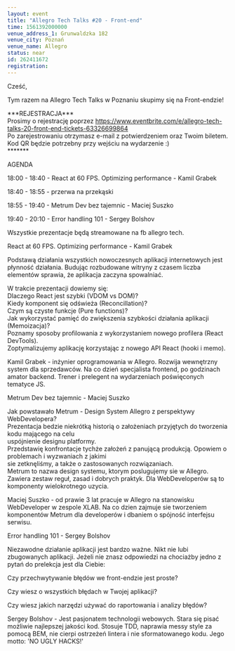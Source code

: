 ```yaml
---
layout: event
title: "Allegro Tech Talks #20 - Front-end"
time: 1561392000000
venue_address_1: Grunwaldzka 182
venue_city: Poznań
venue_name: Allegro
status: near
id: 262411672
registration: 
---
```


<p>Cześć,</p>
<p>Tym razem na Allegro Tech Talks w Poznaniu skupimy się na Front-endzie!</p>
<p>***REJESTRACJA***<br />Prosimy o rejestrację poprzez <a href="https://www.eventbrite.com/e/allegro-tech-talks-20-front-end-tickets-63326699864" class="linkified">https://www.eventbrite.com/e/allegro-tech-talks-20-front-end-tickets-63326699864</a><br />Po zarejestrowaniu otrzymasz e-mail z potwierdzeniem oraz Twoim biletem. Kod QR będzie potrzebny przy wejściu na wydarzenie :)<br />*******</p>
<p>AGENDA</p>
<p>18:00 - 18:40 - React at 60 FPS. Optimizing performance - Kamil Grabek</p>
<p>18:40 - 18:55 - przerwa na przekąski</p>
<p>18:55 - 19:40 - Metrum Dev bez tajemnic - Maciej Suszko</p>
<p>19:40 - 20:10 - Error handling 101 - Sergey Bolshov</p>
<p>Wszystkie prezentacje będą streamowane na fb allegro tech.</p>
<p>React at 60 FPS. Optimizing performance - Kamil Grabek</p>
<p>Podstawą działania wszystkich nowoczesnych aplikacji internetowych jest płynność działania. Budując rozbudowane witryny z czasem liczba elementów sprawia, że aplikacja zaczyna spowalniać.</p>
<p>W trakcie prezentacji dowiemy się:<br />Dlaczego React jest szybki (VDOM vs DOM)?<br />Kiedy komponent się odświeża (Reconcillation)?<br />Czym są czyste funkcje (Pure functions)?<br />Jak wykorzystać pamięć do zwiększenia szybkości działania aplikacji (Memoizacja)?<br />Poznamy sposoby profilowania z wykorzystaniem nowego profilera (React DevTools).<br />Zoptymalizujemy aplikację korzystając z nowego API React (hooki i memo).</p>
<p>Kamil Grabek - inżynier oprogramowania w Allegro. Rozwija wewnętrzny system dla sprzedawców. Na co dzień specjalista frontend, po godzinach amator backend. Trener i prelegent na wydarzeniach poświęconych tematyce JS.</p>
<p>Metrum Dev bez tajemnic - Maciej Suszko</p>
<p>Jak powstawało Metrum - Design System Allegro z perspektywy WebDevelopera?<br />Prezentacja bedzie niekrótką historią o założeniach przyjętych do tworzenia kodu mającego na celu<br />uspójnienie designu platformy.<br />Przedstawię konfrontacje tychże założeń z panującą produkcją. Opowiem o problemach i wyzwaniach z jakimi<br />sie zetknęliśmy, a także o zastosowanych rozwiązaniach.<br />Metrum to nazwa design systemu, ktorym poslugujemy sie w Allegro. Zawiera zestaw reguł, zasad i dobrych praktyk. Dla WebDeveloperów są to komponenty wielokrotnego uzycia.</p>
<p>Maciej Suszko - od prawie 3 lat pracuje w Allegro na stanowisku WebDeveloper w zespole XLAB. Na co dzien zajmuje sie tworzeniem komponentów Metrum dla developerów i dbaniem o spójność interfejsu serwisu.</p>
<p>Error handling 101 - Sergey Bolshov</p>
<p>Niezawodne działanie aplikacji jest bardzo ważne. Nikt nie lubi zbugowanych aplikacji. Jeżeli nie znasz odpowiedzi na chociażby jedno z pytań do prelekcja jest dla Ciebie:</p>
<p>Czy przechwytywanie błędów we front-endzie jest proste?</p>
<p>Czy wiesz o wszystkich błędach w Twojej aplikacji?</p>
<p>Czy wiesz jakich narzędzi używać do raportowania i analizy błędów?</p>
<p>Sergey Bolshov - Jest pasjonatem technologii webowych. Stara się pisać możliwie najlepszej jakości kod. Stosuje TDD, naprawia messy style za pomocą BEM, nie cierpi ostrzeżeń lintera i nie sformatowanego kodu. Jego motto: 'NO UGLY HACKS!'</p>
